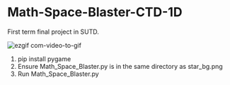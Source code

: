 # Math-Space-Blaster-CTD-1D
First term final project in SUTD.

![ezgif com-video-to-gif](https://user-images.githubusercontent.com/85046928/235602757-2474ea8d-aef3-483e-a225-c0973444a2ab.gif)


1. pip install pygame
2. Ensure Math_Space_Blaster.py is in the same directory as star_bg.png
3. Run Math_Space_Blaster.py
